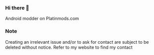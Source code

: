 ### Hi there 👋

Android modder on Platinmods.com

### Note

Creating an irrelevant issue and/or to ask for contact are subject to be deleted without notice. Refer to my website to find my contact

<!--
**AndnixSH/AndnixSH** is a ✨ _special_ ✨ repository because its `README.md` (this file) appears on your GitHub profile.

Here are some ideas to get you started:

- 🔭 I’m currently working on ...
- 🌱 I’m currently learning ...
- 👯 I’m looking to collaborate on ...
- 🤔 I’m looking for help with ...
- 💬 Ask me about ...
- 📫 How to reach me: ...
- 😄 Pronouns: ...
- ⚡ Fun fact: ...
-->

